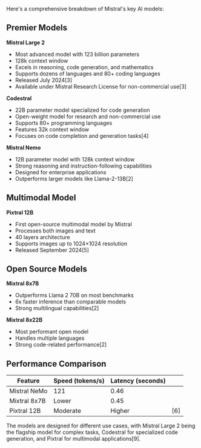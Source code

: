 Here's a comprehensive breakdown of Mistral's key AI models:

## Premier Models

**Mistral Large 2**

- Most advanced model with 123 billion parameters
- 128k context window
- Excels in reasoning, code generation, and mathematics
- Supports dozens of languages and 80+ coding languages
- Released July 2024\[3]
- Available under Mistral Research License for non-commercial use\[3]

**Codestral**

- 22B parameter model specialized for code generation
- Open-weight model for research and non-commercial use
- Supports 80+ programming languages
- Features 32k context window
- Focuses on code completion and generation tasks\[4]

**Mistral Nemo**

- 12B parameter model with 128k context window
- Strong reasoning and instruction-following capabilities
- Designed for enterprise applications
- Outperforms larger models like Llama-2-13B\[2]

## Multimodal Model

**Pixtral 12B**

- First open-source multimodal model by Mistral
- Processes both images and text
- 40 layers architecture
- Supports images up to 1024×1024 resolution
- Released September 2024\[5]

## Open Source Models

**Mixtral 8x7B**

- Outperforms Llama 2 70B on most benchmarks
- 6x faster inference than comparable models
- Strong multilingual capabilities\[2]

**Mixtral 8x22B**

- Most performant open model
- Handles multiple languages
- Strong code-related performance\[2]

## Performance Comparison

| Feature      | Speed (tokens/s) | Latency (seconds) |      |
| ------------ | ---------------- | ----------------- | ---- |
| Mistral NeMo | 121              | 0.46              |      |
| Mixtral 8x7B | Lower            | 0.45              |      |
| Pixtral 12B  | Moderate         | Higher            | \[6] |

The models are designed for different use cases, with Mistral Large 2 being the flagship model for complex tasks, Codestral for specialized code generation, and Pixtral for multimodal applications\[9].

&#x20;
